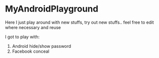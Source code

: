 # MyAndroidPlayground
Here I just play around with new stuffs, try out new stuffs.. feel free to edit where necessary and reuse

I got to play with:

1. Android hide/show password
2. Facebook conceal
